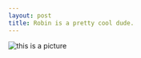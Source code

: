 ```yaml
---
layout: post
title: Robin is a pretty cool dude.
---
```

![this is a picture](http://vignette2.wikia.nocookie.net/batman/images/5/59/Batman_'66_-_Burt_Ward_as_Robin.jpg/revision/latest?cb=20140322174122) 
